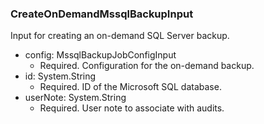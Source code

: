 ### CreateOnDemandMssqlBackupInput
Input for creating an on-demand SQL Server backup.

- config: MssqlBackupJobConfigInput
  - Required. Configuration for the on-demand backup.
- id: System.String
  - Required. ID of the Microsoft SQL database.
- userNote: System.String
  - Required. User note to associate with audits.
